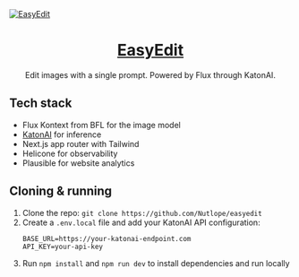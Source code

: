 <a href="https://www.easyedit.io/">
  <img alt="EasyEdit" src="./public/og-image.png">
  <h1 align="center">EasyEdit</h1>
</a>

<p align="center">
  Edit images with a single prompt. Powered by Flux through KatonAI.
</p>

## Tech stack

- Flux Kontext from BFL for the image model
- [KatonAI](https://api.katonai.dev) for inference
- Next.js app router with Tailwind
- Helicone for observability
- Plausible for website analytics

## Cloning & running

1. Clone the repo: `git clone https://github.com/Nutlope/easyedit`
2. Create a `.env.local` file and add your KatonAI API configuration:
   ```
   BASE_URL=https://your-katonai-endpoint.com
   API_KEY=your-api-key
   ```
3. Run `npm install` and `npm run dev` to install dependencies and run locally
